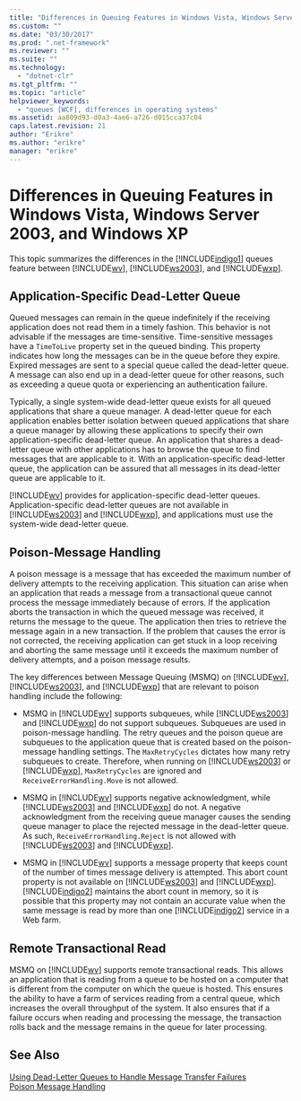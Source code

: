 ```yaml
---
title: "Differences in Queuing Features in Windows Vista, Windows Server 2003, and Windows XP | Microsoft Docs"
ms.custom: ""
ms.date: "03/30/2017"
ms.prod: ".net-framework"
ms.reviewer: ""
ms.suite: ""
ms.technology: 
  - "dotnet-clr"
ms.tgt_pltfrm: ""
ms.topic: "article"
helpviewer_keywords: 
  - "queues [WCF], differences in operating systems"
ms.assetid: aa809d93-d0a3-4ae6-a726-d015cca37c04
caps.latest.revision: 21
author: "Erikre"
ms.author: "erikre"
manager: "erikre"
---
```

# Differences in Queuing Features in Windows Vista, Windows Server 2003, and Windows XP
This topic summarizes the differences in the [!INCLUDE[indigo1](../../../../includes/indigo1-md.md)] queues feature between [!INCLUDE[wv](../../../../includes/wv-md.md)], [!INCLUDE[ws2003](../../../../includes/ws2003-md.md)], and [!INCLUDE[wxp](../../../../includes/wxp-md.md)].  
  
## Application-Specific Dead-Letter Queue  
 Queued messages can remain in the queue indefinitely if the receiving application does not read them in a timely fashion. This behavior is not advisable if the messages are time-sensitive. Time-sensitive messages have a `TimeToLive` property set in the queued binding. This property indicates how long the messages can be in the queue before they expire. Expired messages are sent to a special queue called the dead-letter queue. A message can also end up in a dead-letter queue for other reasons, such as exceeding a queue quota or experiencing an authentication failure.  
  
 Typically, a single system-wide dead-letter queue exists for all queued applications that share a queue manager. A dead-letter queue for each application enables better isolation between queued applications that share a queue manager by allowing these applications to specify their own application-specific dead-letter queue. An application that shares a dead-letter queue with other applications has to browse the queue to find messages that are applicable to it. With an application-specific dead-letter queue, the application can be assured that all messages in its dead-letter queue are applicable to it.  
  
 [!INCLUDE[wv](../../../../includes/wv-md.md)] provides for application-specific dead-letter queues. Application-specific dead-letter queues are not available in [!INCLUDE[ws2003](../../../../includes/ws2003-md.md)] and [!INCLUDE[wxp](../../../../includes/wxp-md.md)], and applications must use the system-wide dead-letter queue.  
  
## Poison-Message Handling  
 A poison message is a message that has exceeded the maximum number of delivery attempts to the receiving application. This situation can arise when an application that reads a message from a transactional queue cannot process the message immediately because of errors. If the application aborts the transaction in which the queued message was received, it returns the message to the queue. The application then tries to retrieve the message again in a new transaction. If the problem that causes the error is not corrected, the receiving application can get stuck in a loop receiving and aborting the same message until it exceeds the maximum number of delivery attempts, and a poison message results.  
  
 The key differences between Message Queuing (MSMQ) on [!INCLUDE[wv](../../../../includes/wv-md.md)], [!INCLUDE[ws2003](../../../../includes/ws2003-md.md)], and [!INCLUDE[wxp](../../../../includes/wxp-md.md)] that are relevant to poison handling include the following:  
  
-   MSMQ in [!INCLUDE[wv](../../../../includes/wv-md.md)] supports subqueues, while [!INCLUDE[ws2003](../../../../includes/ws2003-md.md)] and [!INCLUDE[wxp](../../../../includes/wxp-md.md)] do not support subqueues. Subqueues are used in poison-message handling. The retry queues and the poison queue are subqueues to the application queue that is created based on the poison-message handling settings. The `MaxRetryCycles` dictates how many retry subqueues to create. Therefore, when running on [!INCLUDE[ws2003](../../../../includes/ws2003-md.md)] or [!INCLUDE[wxp](../../../../includes/wxp-md.md)], `MaxRetryCycles` are ignored and `ReceiveErrorHandling.Move` is not allowed.  
  
-   MSMQ in [!INCLUDE[wv](../../../../includes/wv-md.md)] supports negative acknowledgment, while [!INCLUDE[ws2003](../../../../includes/ws2003-md.md)] and [!INCLUDE[wxp](../../../../includes/wxp-md.md)] do not. A negative acknowledgment from the receiving queue manager causes the sending queue manager to place the rejected message in the dead-letter queue. As such, `ReceiveErrorHandling.Reject` is not allowed with [!INCLUDE[ws2003](../../../../includes/ws2003-md.md)] and [!INCLUDE[wxp](../../../../includes/wxp-md.md)].  
  
-   MSMQ in [!INCLUDE[wv](../../../../includes/wv-md.md)] supports a message property that keeps count of the number of times message delivery is attempted. This abort count property is not available on [!INCLUDE[ws2003](../../../../includes/ws2003-md.md)] and [!INCLUDE[wxp](../../../../includes/wxp-md.md)]. [!INCLUDE[indigo2](../../../../includes/indigo2-md.md)] maintains the abort count in memory, so it is possible that this property may not contain an accurate value when the same message is read by more than one [!INCLUDE[indigo2](../../../../includes/indigo2-md.md)] service in a Web farm.  
  
## Remote Transactional Read  
 MSMQ on [!INCLUDE[wv](../../../../includes/wv-md.md)] supports remote transactional reads. This allows an application that is reading from a queue to be hosted on a computer that is different from the computer on which the queue is hosted. This ensures the ability to have a farm of services reading from a central queue, which increases the overall throughput of the system. It also ensures that if a failure occurs when reading and processing the message, the transaction rolls back and the message remains in the queue for later processing.  
  
## See Also  
 [Using Dead-Letter Queues to Handle Message Transfer Failures](../../../../docs/framework/wcf/feature-details/using-dead-letter-queues-to-handle-message-transfer-failures.md)   
 [Poison Message Handling](../../../../docs/framework/wcf/feature-details/poison-message-handling.md)
